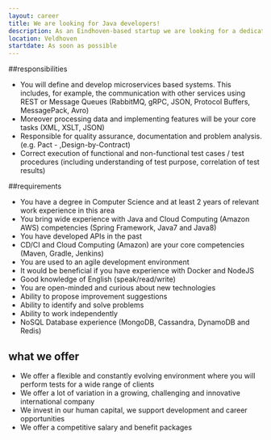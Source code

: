 ```yaml
---
layout: career
title: We are looking for Java developers!
description: As an Eindhoven-based startup we are looking for a dedicated and open-minded Java Developer. Our broad portfolio of software projects in an international work environment offer challenging and dynamic career opportunities. Your expertise and knowledge today, may be obsolete tomorrow. It’s important to keep up and staying curious for new technologies. We encourage you to further develop your skills in a dynamic and Agile environment, where quality and robustness of your deliverables are of key importance. You will be working in a flexible environment with a professional and highly motivated team, taking on responsibility for your contribution within the team. We are always looking for new talent, so check out our profiles and we assure you that a challenging and rewarding job in a dynamic environment is waiting for you. Join the team and apply now!
location: Veldhoven
startdate: As soon as possible
---
```

##responsibilities
- You will define and develop microservices based systems. This includes, for example, the communication with other services using REST or Message Queues (RabbitMQ,  gRPC, JSON, Protocol Buffers, MessagePack, Avro)
- Moreover processing data and implementing features will be your core tasks (XML, XSLT, JSON)
- Responsible for quality assurance, documentation and problem analysis. (e.g. Pact - ,Design-by-Contract)
- Correct execution of functional and non-functional test cases / test procedures (including understanding of test purpose, correlation of test results)

##requirements
- You have a degree in Computer Science and at least 2 years of relevant work experience in this area
- You bring wide experience with Java and Cloud Computing (Amazon AWS) competencies (Spring Framework, Java7 and Java8)
- You have developed APIs in the past
- CD/CI and Cloud Computing (Amazon) are your core competencies (Maven, Gradle, Jenkins)
- You are used to an agile development environment
- It would be beneficial if you have experience with Docker and NodeJS
- Good knowledge of English (speak/read/write)
- You are open-minded and curious about new technologies
- Ability to propose improvement suggestions
- Ability to identify and solve problems
- Ability to work independently
- NoSQL Database experience (MongoDB, Cassandra, DynamoDB and Redis)

## what we offer
- We offer a flexible and constantly evolving environment where you will perform tests for a wide range of clients
- We offer a lot of variation in a growing, challenging and innovative international company
- We invest in our human capital, we support development and career opportunities
- We offer a competitive salary and benefit packages
